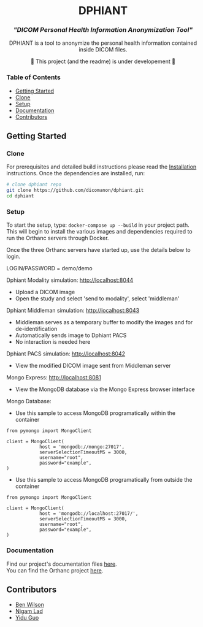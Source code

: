 <h1 align="center">
  DPHIANT
</h1>
<h3 align="center"><i>
  "DICOM Personal Health Information Anonymization Tool"
  </i></h3>
<p align="center">
  
</p>

<p align="center">
  DPHIANT is a tool to anonymize the personal health information contained inside DICOM files.
</p> 
<p align="center">
  🚧 This project (and the readme) is under developement 🚧
</p>

### Table of Contents
- [Getting Started](#getting-started)
- [Clone](#clone)
- [Setup](#setup)
- [Documentation](#documentation)
- [Contributors](#contributors)

## Getting Started
### Clone
For prerequisites and detailed build instructions please read the [Installation](#install) instructions. Once the dependencies are installed, run:
```bash
# clone dphiant repo
git clone https://github.com/dicomanon/dphiant.git
cd dphiant
```

### Setup

To start the setup, type: `docker-compose up --build` in your project path.
This will begin to install the various images and dependencies required to run the Orthanc servers through Docker.

Once the three Orthanc servers have started up, use the details below to login.

LOGIN/PASSWORD = demo/demo

Dphiant Modality simulation: [http://localhost:8044](http://localhost:8044)
- Upload a DICOM image
- Open the study and select 'send to modality', select 'middleman'

Dphiant Middleman simulation: [http://localhost:8043](http://localhost:8043)
- Middleman serves as a temporary buffer to modify the images and for de-identification
- Automatically sends image to Dphiant PACS
- No interaction is needed here

Dphiant PACS simulation: [http://localhost:8042](http://localhost:8042)
- View the modified DICOM image sent from Middleman server

Mongo Express: [http://localhost:8081](http://localhost:8081)
- View the MongoDB database via the Mongo Express browser interface

Mongo Database:
- Use this sample to access MongoDB programatically within the container
```
from pymongo import MongoClient

client = MongoClient(
            host = 'mongodb://mongo:27017',
            serverSelectionTimeoutMS = 3000,
            username="root",
            password="example",
)
```

- Use this sample to access MongoDB programatically from outside the container
```
from pymongo import MongoClient

client = MongoClient(
            host = 'mongodb://localhost:27017/',
            serverSelectionTimeoutMS = 3000,
            username="root",
            password="example",
)
```


### Documentation
Find our project's documentation files [here](https://github.com/DICOMANON/DPHIANT/tree/main/Documentation).  
You can find the Orthanc project [here](https://www.orthanc-server.com/).

## Contributors
 - [Ben Wilson](https://github.com/benmwilson)
 - [Nigam Lad](https://github.com/NigamLad)
 - [Yidu Guo](https://github.com/yiduguo-hp)
